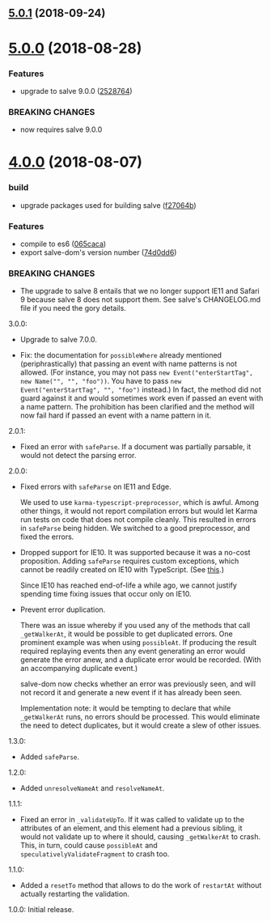 <a name="5.0.1"></a>
## [5.0.1](https://github.com/mangalam-research/salve-dom/compare/v5.0.0...v5.0.1) (2018-09-24)



<a name="5.0.0"></a>
# [5.0.0](https://github.com/mangalam-research/salve-dom/compare/v4.0.0...v5.0.0) (2018-08-28)


### Features

* upgrade to salve 9.0.0 ([2528764](https://github.com/mangalam-research/salve-dom/commit/2528764))


### BREAKING CHANGES

* now requires salve 9.0.0



<a name="4.0.0"></a>
# [4.0.0](https://github.com/mangalam-research/salve-dom/compare/3.0.0...4.0.0) (2018-08-07)


### build

* upgrade packages used for building salve ([f27064b](https://github.com/mangalam-research/salve-dom/commit/f27064b))


### Features

* compile to es6 ([065caca](https://github.com/mangalam-research/salve-dom/commit/065caca))
* export salve-dom's version number ([74d0dd6](https://github.com/mangalam-research/salve-dom/commit/74d0dd6))


### BREAKING CHANGES

* The upgrade to salve 8 entails that we no longer support IE11 and Safari 9
because salve 8 does not support them. See salve's CHANGELOG.md file if you need
the gory details.



3.0.0:

 - Upgrade to salve 7.0.0.

 - Fix: the documentation for ``possibleWhere`` already mentioned
   (periphrastically) that passing an event with name patterns is not
   allowed. (For instance, you may not pass ``new Event("enterStartTag", new
   Name("", "", "foo"))``. You have to pass ``new Event("enterStartTag", "",
   "foo")`` instead.) In fact, the method did not guard against it and would
   sometimes work even if passed an event with a name pattern. The prohibition
   has been clarified and the method will now fail hard if passed an event with
   a name pattern in it.

2.0.1:

 - Fixed an error with ``safeParse``. If a document was partially parsable, it
   would not detect the parsing error.

2.0.0:

 - Fixed errors with ``safeParse`` on IE11 and Edge.

   We used to use ``karma-typescript-preprocessor``, which is awful. Among other
   things, it would not report compilation errors but would let Karma run tests
   on code that does not compile cleanly. This resulted in errors in
   ``safeParse`` being hidden. We switched to a good preprocessor, and fixed the
   errors.

 - Dropped support for IE10. It was supported because it was a no-cost
   proposition. Adding ``safeParse`` requires custom exceptions, which cannot be
   readily created on IE10 with TypeScript. (See
   [this](https://github.com/Microsoft/TypeScript-wiki/blob/master/Breaking-Changes.md#extending-built-ins-like-error-array-and-map-may-no-longer-work).)

   Since IE10 has reached end-of-life a while ago, we cannot justify spending
   time fixing issues that occur only on IE10.

 - Prevent error duplication.

   There was an issue whereby if you used any of the methods that call
   ``_getWalkerAt``, it would be possible to get duplicated errors. One
   prominent example was when using ``possibleAt``. If producing the result
   required replaying events then any event generating an error would generate
   the error anew, and a duplicate error would be recorded. (With an
   accompanying duplicate event.)

   salve-dom now checks whether an error was previously seen, and will not
   record it and generate a new event if it has already been seen.

   Implementation note: it would be tempting to declare that while
   ``_getWalkerAt`` runs, no errors should be processed. This would eliminate
   the need to detect duplicates, but it would create a slew of other issues.

1.3.0:

 - Added ``safeParse``.

1.2.0:

 - Added ``unresolveNameAt`` and ``resolveNameAt``.

1.1.1:

 - Fixed an error in ``_validateUpTo``. If it was called to validate up to the
   attributes of an element, and this element had a previous sibling, it would
   not validate up to where it should, causing ``_getWalkerAt`` to crash. This,
   in turn, could cause ``possibleAt`` and ``speculativelyValidateFragment`` to
   crash too.

1.1.0:

 - Added a ``resetTo`` method that allows to do the work of ``restartAt``
   without actually restarting the validation.

1.0.0: Initial release.
